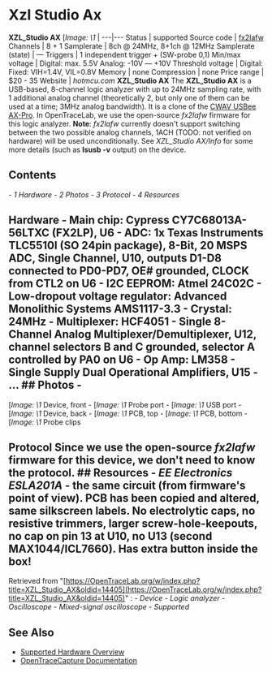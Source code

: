 # Xzl Studio Ax
**XZL_Studio AX** [*Image: \1* |
---|---
Status | supported
Source code | [fx2lafw](http://github.com/OpenTraceLab/?p=OpenTraceCapture.git;a=tree;f=src/hardware/fx2lafw)
Channels | 8 + 1
Samplerate | 8ch @ 24MHz, 8+1ch @ 12MHz
Samplerate (state) | —
Triggers | 1 independent trigger + (SW-probe 0,1)
Min/max voltage | Digital: max. 5.5V
Analog: -10V — +10V
Threshold voltage | Digital: Fixed: VIH=1.4V, VIL=0.8V
Memory | none
Compression | none
Price range | $20 - 35
Website | *hotmcu.com*
**XZL_Studio AX** The **XZL_Studio AX** is a USB-based, 8-channel logic analyzer with up to 24MHz sampling rate, with 1 additional analog channel (theoretically 2, but only one of them can be used at a time; 3MHz analog bandwidth). It is a clone of the [CWAV USBee AX-Pro](https://OpenTraceLab.org/w/index.php?title=CWAV_USBee_AX-Pro&action=edit&redlink=1 "CWAV USBee AX-Pro \(page does not exist\)"). In OpenTraceLab, we use the open-source *fx2lafw* firmware for this logic analyzer. **Note**: *fx2lafw* currently doesn't support switching between the two possible analog channels, 1ACH (TODO: not verified on hardware) will be used unconditionally. See *XZL_Studio AX/Info* for some more details (such as **lsusb -v** output) on the device.
## Contents
\- *1 Hardware* \- *2 Photos* \- *3 Protocol* \- *4 Resources*
## Hardware \- **Main chip**: Cypress CY7C68013A-56LTXC (FX2LP), U6 \- **ADC**: 1x Texas Instruments TLC5510I (SO 24pin package), 8-Bit, 20 MSPS ADC, Single Channel, U10, outputs D1-D8 connected to PD0-PD7, OE# grounded, CLOCK from CTL2 on U6 \- **I2C EEPROM**: Atmel 24C02C \- **Low-dropout voltage regulator**: Advanced Monolithic Systems AMS1117-3.3 \- **Crystal**: 24MHz \- **Multiplexer**: HCF4051 - Single 8-Channel Analog Multiplexer/Demultiplexer, U12, channel selectors B and C grounded, selector A controlled by PA0 on U6 \- **Op Amp**: LM358 - Single Supply Dual Operational Amplifiers, U15 \- ... ## Photos \-
[*Image: \1*
Device, front
\-
[*Image: \1*
Probe port
\-
[*Image: \1*
USB port
\-
[*Image: \1*
Device, back
\-
[*Image: \1*
PCB, top
\-
[*Image: \1*
PCB, bottom
\-
[*Image: \1*
Probe clips
## Protocol Since we use the open-source *fx2lafw* firmware for this device, we don't need to know the protocol. ## Resources \- *EE Electronics ESLA201A* - the same circuit (from firmware's point of view). PCB has been copied and altered, same silkscreen labels. No electrolytic caps, no resistive trimmers, larger screw-hole-keepouts, no cap on pin 13 at U10, no U13 (second MAX1044/ICL7660). Has extra button inside the box!
Retrieved from "[https://OpenTraceLab.org/w/index.php?title=XZL_Studio_AX&oldid=14405](https://OpenTraceLab.org/w/index.php?title=XZL_Studio_AX&oldid=14405)"
: \- *Device* \- *Logic analyzer* \- *Oscilloscope* \- *Mixed-signal oscilloscope* \- *Supported*
## See Also
- [Supported Hardware Overview](../supported-hardware.md)
- [OpenTraceCapture Documentation](../../opentracecapture/overview.md)
